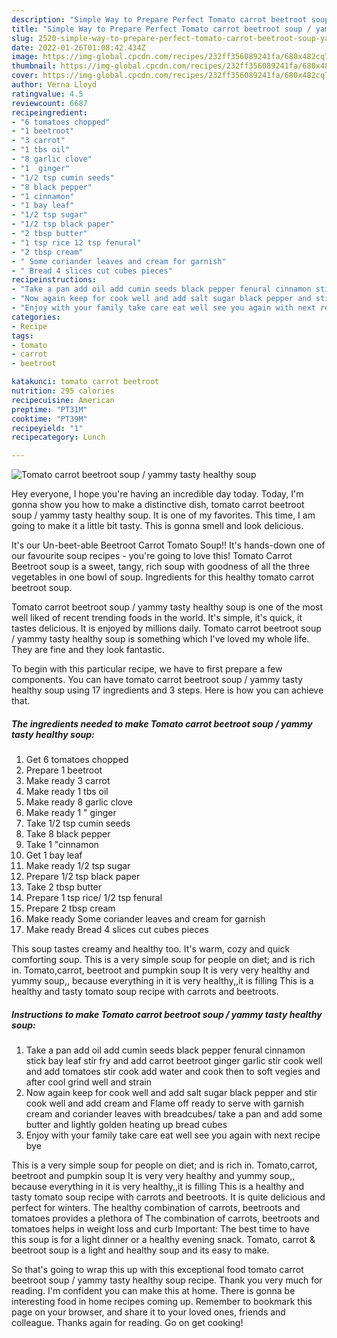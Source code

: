 ```yaml
---
description: "Simple Way to Prepare Perfect Tomato carrot beetroot soup / yammy tasty healthy soup"
title: "Simple Way to Prepare Perfect Tomato carrot beetroot soup / yammy tasty healthy soup"
slug: 2520-simple-way-to-prepare-perfect-tomato-carrot-beetroot-soup-yammy-tasty-healthy-soup
date: 2022-01-26T01:08:42.434Z
image: https://img-global.cpcdn.com/recipes/232ff356089241fa/680x482cq70/tomato-carrot-beetroot-soup-yammy-tasty-healthy-soup-recipe-main-photo.jpg
thumbnail: https://img-global.cpcdn.com/recipes/232ff356089241fa/680x482cq70/tomato-carrot-beetroot-soup-yammy-tasty-healthy-soup-recipe-main-photo.jpg
cover: https://img-global.cpcdn.com/recipes/232ff356089241fa/680x482cq70/tomato-carrot-beetroot-soup-yammy-tasty-healthy-soup-recipe-main-photo.jpg
author: Verna Lloyd
ratingvalue: 4.5
reviewcount: 6687
recipeingredient:
- "6 tomatoes chopped"
- "1 beetroot"
- "3 carrot"
- "1 tbs oil"
- "8 garlic clove"
- "1  ginger"
- "1/2 tsp cumin seeds"
- "8 black pepper"
- "1 cinnamon"
- "1 bay leaf"
- "1/2 tsp sugar"
- "1/2 tsp black paper"
- "2 tbsp butter"
- "1 tsp rice 12 tsp fenural"
- "2 tbsp cream"
- " Some coriander leaves and cream for garnish"
- " Bread 4 slices cut cubes pieces"
recipeinstructions:
- "Take a pan add oil add cumin seeds black pepper fenural cinnamon stick bay leaf stir fry and add carrot beetroot ginger garlic stir cook well and add tomatoes stir cook add water and cook then to soft vegies and after cool grind well and strain"
- "Now again keep for cook well and add salt sugar black pepper and stir cook well and add cream and Flame off ready to serve with garnish cream and coriander leaves with breadcubes/ take a pan and add some butter and lightly golden heating up bread cubes"
- "Enjoy with your family take care eat well see you again with next recipe bye"
categories:
- Recipe
tags:
- tomato
- carrot
- beetroot

katakunci: tomato carrot beetroot 
nutrition: 295 calories
recipecuisine: American
preptime: "PT31M"
cooktime: "PT39M"
recipeyield: "1"
recipecategory: Lunch

---
```



![Tomato carrot beetroot soup / yammy tasty healthy soup](https://img-global.cpcdn.com/recipes/232ff356089241fa/680x482cq70/tomato-carrot-beetroot-soup-yammy-tasty-healthy-soup-recipe-main-photo.jpg)

Hey everyone, I hope you're having an incredible day today. Today, I'm gonna show you how to make a distinctive dish, tomato carrot beetroot soup / yammy tasty healthy soup. It is one of my favorites. This time, I am going to make it a little bit tasty. This is gonna smell and look delicious.

It's our Un-beet-able Beetroot Carrot Tomato Soup!! It's hands-down one of our favourite soup recipes - you're going to love this! Tomato Carrot Beetroot soup is a sweet, tangy, rich soup with goodness of all the three vegetables in one bowl of soup. Ingredients for this healthy tomato carrot beetroot soup.

Tomato carrot beetroot soup / yammy tasty healthy soup is one of the most well liked of recent trending foods in the world. It's simple, it's quick, it tastes delicious. It is enjoyed by millions daily. Tomato carrot beetroot soup / yammy tasty healthy soup is something which I've loved my whole life. They are fine and they look fantastic.


To begin with this particular recipe, we have to first prepare a few components. You can have tomato carrot beetroot soup / yammy tasty healthy soup using 17 ingredients and 3 steps. Here is how you can achieve that.

<!--inarticleads1-->

##### The ingredients needed to make Tomato carrot beetroot soup / yammy tasty healthy soup:

1. Get 6 tomatoes chopped
1. Prepare 1 beetroot
1. Make ready 3 carrot
1. Make ready 1 tbs oil
1. Make ready 8 garlic clove
1. Make ready 1 " ginger
1. Take 1/2 tsp cumin seeds
1. Take 8 black pepper
1. Take 1 "cinnamon
1. Get 1 bay leaf
1. Make ready 1/2 tsp sugar
1. Prepare 1/2 tsp black paper
1. Take 2 tbsp butter
1. Prepare 1 tsp rice/ 1/2 tsp fenural
1. Prepare 2 tbsp cream
1. Make ready  Some coriander leaves and cream for garnish
1. Make ready  Bread 4 slices cut cubes pieces


This soup tastes creamy and healthy too. It's warm, cozy and quick comforting soup. This is a very simple soup for people on diet; and is rich in. Tomato,carrot, beetroot and pumpkin soup It is very very healthy and yummy soup,, because everything in it is very healthy,,it is filling This is a healthy and tasty tomato soup recipe with carrots and beetroots. 

<!--inarticleads2-->

##### Instructions to make Tomato carrot beetroot soup / yammy tasty healthy soup:

1. Take a pan add oil add cumin seeds black pepper fenural cinnamon stick bay leaf stir fry and add carrot beetroot ginger garlic stir cook well and add tomatoes stir cook add water and cook then to soft vegies and after cool grind well and strain
1. Now again keep for cook well and add salt sugar black pepper and stir cook well and add cream and Flame off ready to serve with garnish cream and coriander leaves with breadcubes/ take a pan and add some butter and lightly golden heating up bread cubes
1. Enjoy with your family take care eat well see you again with next recipe bye


This is a very simple soup for people on diet; and is rich in. Tomato,carrot, beetroot and pumpkin soup It is very very healthy and yummy soup,, because everything in it is very healthy,,it is filling This is a healthy and tasty tomato soup recipe with carrots and beetroots. It is quite delicious and perfect for winters. The healthy combination of carrots, beetroots and tomatoes provides a plethora of The combination of carrots, beetroots and tomatoes helps in weight loss and curb Important: The best time to have this soup is for a light dinner or a healthy evening snack. Tomato, carrot & beetroot soup is a light and healthy soup and its easy to make. 

So that's going to wrap this up with this exceptional food tomato carrot beetroot soup / yammy tasty healthy soup recipe. Thank you very much for reading. I'm confident you can make this at home. There is gonna be interesting food in home recipes coming up. Remember to bookmark this page on your browser, and share it to your loved ones, friends and colleague. Thanks again for reading. Go on get cooking!
